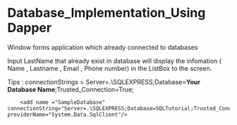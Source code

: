 # Database_Implementation_Using Dapper


Window forms application which already connected to databases


Input LastName that already exist in database will display the infomation ( Name , Lastname , Email , Phone number) in the ListBox to the screen.


Tips : connectionStrings = Server=.\SQLEXPRESS;Database=**Your Database Name**;Trusted_Connection=True; 


		<add name ="SampleDatabase" connectionString="Server=.\SQLEXPRESS;Database=SQLTutorial;Trusted_Connection=True;" providerName="System.Data.SqlClient"/>

